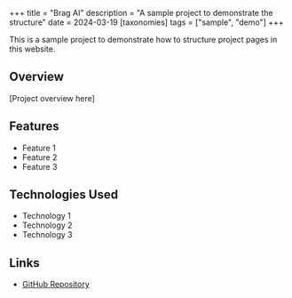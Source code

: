 +++
title = "Brag AI"
description = "A sample project to demonstrate the structure"
date = 2024-03-19
[taxonomies]
tags = ["sample", "demo"]
+++

This is a sample project to demonstrate how to structure project pages in this website.

## Overview

[Project overview here]

## Features

- Feature 1
- Feature 2
- Feature 3

## Technologies Used

- Technology 1
- Technology 2
- Technology 3

## Links

- [GitHub Repository](https://github.com/ruancomelli/brag-ai)
